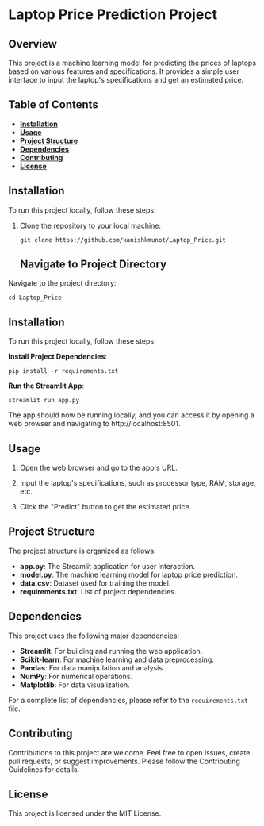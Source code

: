 # **Laptop Price Prediction Project**

## **Overview**

This project is a machine learning model for predicting the prices of laptops based on various features and specifications. It provides a simple user interface to input the laptop's specifications and get an estimated price.

## **Table of Contents**

- [**Installation**](#installation)
- [**Usage**](#usage)
- [**Project Structure**](#project-structure)
- [**Dependencies**](#dependencies)
- [**Contributing**](#contributing)
- [**License**](#license)

## **Installation**

To run this project locally, follow these steps:

1. Clone the repository to your local machine:

   ```shell
   git clone https://github.com/kanishkmunot/Laptop_Price.git
   ```
   ## **Navigate to Project Directory**

Navigate to the project directory:

```shell
cd Laptop_Price
```

## **Installation**

To run this project locally, follow these steps:

 **Install Project Dependencies**:

   ```shell
   pip install -r requirements.txt
   ```
 **Run the Streamlit App**:

   ```shell
   streamlit run app.py
   ```

The app should now be running locally, and you can access it by opening a web browser and navigating to http://localhost:8501.

## **Usage**

1. Open the web browser and go to the app's URL.

2. Input the laptop's specifications, such as processor type, RAM, storage, etc.

3. Click the "Predict" button to get the estimated price.

## **Project Structure**

The project structure is organized as follows:

- **app.py**: The Streamlit application for user interaction.
- **model.py**: The machine learning model for laptop price prediction.
- **data.csv**: Dataset used for training the model.
- **requirements.txt**: List of project dependencies.

## **Dependencies**

This project uses the following major dependencies:

- **Streamlit**: For building and running the web application.
- **Scikit-learn**: For machine learning and data preprocessing.
- **Pandas**: For data manipulation and analysis.
- **NumPy**: For numerical operations.
- **Matplotlib**: For data visualization.

For a complete list of dependencies, please refer to the `requirements.txt` file.

## **Contributing**

Contributions to this project are welcome. Feel free to open issues, create pull requests, or suggest improvements. Please follow the Contributing Guidelines for details.

## **License**

This project is licensed under the MIT License.
